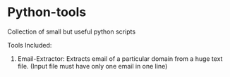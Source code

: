 # Python-tools
Collection of small but useful python scripts

Tools Included:

1. Email-Extractor: Extracts email of a particular domain from a huge text file. (Input file must have only one email in one line)
